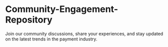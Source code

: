 # Community-Engagement-Repository
Join our community discussions, share your experiences, and stay updated on the latest trends in the payment industry.
